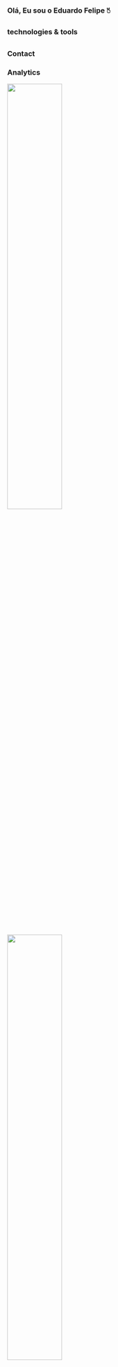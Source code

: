 ### Olá, Eu sou o Eduardo Felipe 🖔<br/>
##

### technologies & tools
##



### Contact



### Analytics



<div>

<img width="50%" heigth="195px" src="https://github-readme-stats.vercel.app/api?username=EduardoF3lipe&show_icons=true&theme=dracula">

<img width="50%" heigth="195px" src="https://github-readme-stats.vercel.app/api/top-langs/?username=anuraghazra&layout=compact)](https://github.com/anuraghazra/github-readme-stats">
  
</div>



[![Top Langs](https://github-readme-stats.vercel.app/api/top-langs/?username=anuraghazra&layout=compact)](https://github.com/anuraghazra/github-readme-stats)

